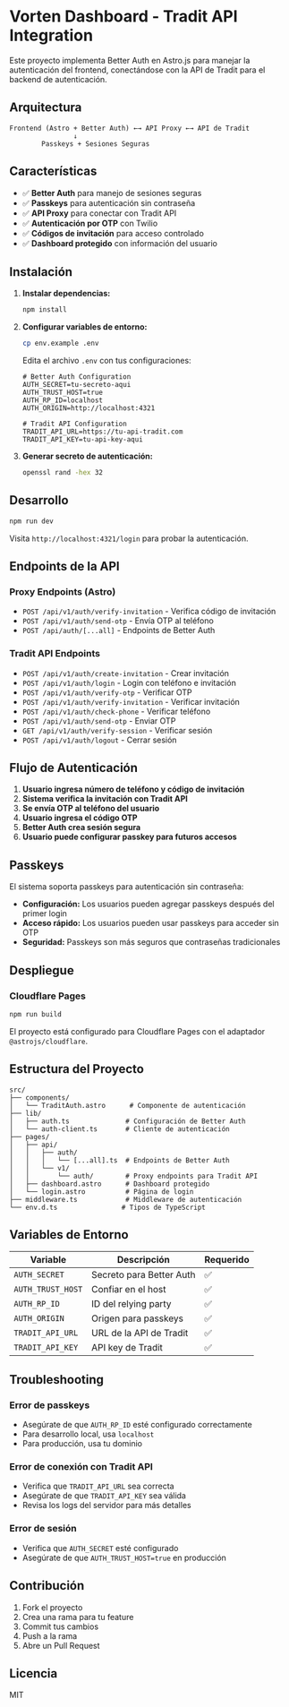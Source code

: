 # Vorten Dashboard - Tradit API Integration

Este proyecto implementa Better Auth en Astro.js para manejar la autenticación del frontend, conectándose con la API de Tradit para el backend de autenticación.

## Arquitectura

```
Frontend (Astro + Better Auth) ←→ API Proxy ←→ API de Tradit
                ↓
        Passkeys + Sesiones Seguras
```

## Características

- ✅ **Better Auth** para manejo de sesiones seguras
- ✅ **Passkeys** para autenticación sin contraseña
- ✅ **API Proxy** para conectar con Tradit API
- ✅ **Autenticación por OTP** con Twilio
- ✅ **Códigos de invitación** para acceso controlado
- ✅ **Dashboard protegido** con información del usuario

## Instalación

1. **Instalar dependencias:**
   ```bash
   npm install
   ```

2. **Configurar variables de entorno:**
   ```bash
   cp env.example .env
   ```
   
   Edita el archivo `.env` con tus configuraciones:
   ```env
   # Better Auth Configuration
   AUTH_SECRET=tu-secreto-aqui
   AUTH_TRUST_HOST=true
   AUTH_RP_ID=localhost
   AUTH_ORIGIN=http://localhost:4321

   # Tradit API Configuration
   TRADIT_API_URL=https://tu-api-tradit.com
   TRADIT_API_KEY=tu-api-key-aqui
   ```

3. **Generar secreto de autenticación:**
   ```bash
   openssl rand -hex 32
   ```

## Desarrollo

```bash
npm run dev
```

Visita `http://localhost:4321/login` para probar la autenticación.

## Endpoints de la API

### Proxy Endpoints (Astro)
- `POST /api/v1/auth/verify-invitation` - Verifica código de invitación
- `POST /api/v1/auth/send-otp` - Envía OTP al teléfono
- `POST /api/auth/[...all]` - Endpoints de Better Auth

### Tradit API Endpoints
- `POST /api/v1/auth/create-invitation` - Crear invitación
- `POST /api/v1/auth/login` - Login con teléfono e invitación
- `POST /api/v1/auth/verify-otp` - Verificar OTP
- `POST /api/v1/auth/verify-invitation` - Verificar invitación
- `POST /api/v1/auth/check-phone` - Verificar teléfono
- `POST /api/v1/auth/send-otp` - Enviar OTP
- `GET /api/v1/auth/verify-session` - Verificar sesión
- `POST /api/v1/auth/logout` - Cerrar sesión

## Flujo de Autenticación

1. **Usuario ingresa número de teléfono y código de invitación**
2. **Sistema verifica la invitación con Tradit API**
3. **Se envía OTP al teléfono del usuario**
4. **Usuario ingresa el código OTP**
5. **Better Auth crea sesión segura**
6. **Usuario puede configurar passkey para futuros accesos**

## Passkeys

El sistema soporta passkeys para autenticación sin contraseña:

- **Configuración:** Los usuarios pueden agregar passkeys después del primer login
- **Acceso rápido:** Los usuarios pueden usar passkeys para acceder sin OTP
- **Seguridad:** Passkeys son más seguros que contraseñas tradicionales

## Despliegue

### Cloudflare Pages
```bash
npm run build
```

El proyecto está configurado para Cloudflare Pages con el adaptador `@astrojs/cloudflare`.

## Estructura del Proyecto

```
src/
├── components/
│   └── TraditAuth.astro      # Componente de autenticación
├── lib/
│   ├── auth.ts              # Configuración de Better Auth
│   └── auth-client.ts       # Cliente de autenticación
├── pages/
│   ├── api/
│   │   ├── auth/
│   │   │   └── [...all].ts  # Endpoints de Better Auth
│   │   └── v1/
│   │       └── auth/        # Proxy endpoints para Tradit API
│   ├── dashboard.astro      # Dashboard protegido
│   └── login.astro          # Página de login
├── middleware.ts            # Middleware de autenticación
└── env.d.ts                # Tipos de TypeScript
```

## Variables de Entorno

| Variable | Descripción | Requerido |
|----------|-------------|-----------|
| `AUTH_SECRET` | Secreto para Better Auth | ✅ |
| `AUTH_TRUST_HOST` | Confiar en el host | ✅ |
| `AUTH_RP_ID` | ID del relying party | ✅ |
| `AUTH_ORIGIN` | Origen para passkeys | ✅ |
| `TRADIT_API_URL` | URL de la API de Tradit | ✅ |
| `TRADIT_API_KEY` | API key de Tradit | ✅ |

## Troubleshooting

### Error de passkeys
- Asegúrate de que `AUTH_RP_ID` esté configurado correctamente
- Para desarrollo local, usa `localhost`
- Para producción, usa tu dominio

### Error de conexión con Tradit API
- Verifica que `TRADIT_API_URL` sea correcta
- Asegúrate de que `TRADIT_API_KEY` sea válida
- Revisa los logs del servidor para más detalles

### Error de sesión
- Verifica que `AUTH_SECRET` esté configurado
- Asegúrate de que `AUTH_TRUST_HOST=true` en producción

## Contribución

1. Fork el proyecto
2. Crea una rama para tu feature
3. Commit tus cambios
4. Push a la rama
5. Abre un Pull Request

## Licencia

MIT
